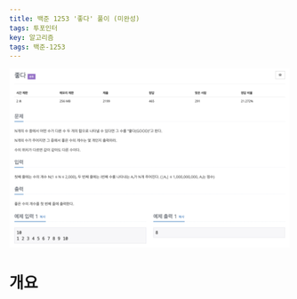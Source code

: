 ```yaml
---
title: 백준 1253 '좋다' 풀이 (미완성)
tags: 투포인터
key: 알고리즘
tags: 백준-1253
---
```

<center><img src="/image/isgood/isgood.png"></center>

# 개요